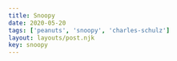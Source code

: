 ```yaml
---
title: Snoopy
date: 2020-05-20
tags: ['peanuts', 'snoopy', 'charles-schulz']
layout: layouts/post.njk
key: snoopy
---
```


